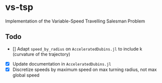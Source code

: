# vs-tsp
Implementation of the Variable-Speed Travelling Salesman Problem

## Todo
- [] Adapt `speed_by_radius` on `AcceleratedDubins.jl` to include k (curvature of the trajectory)
- [x] Update documentation in `AcceleratedDubins.jl`
- [x] Discretize speeds by maximum speed on max turning radius, not max global speed
